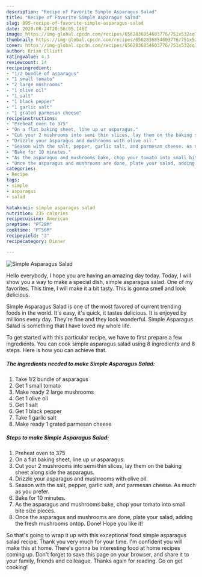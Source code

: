 ```yaml
---
description: "Recipe of Favorite Simple Asparagus Salad"
title: "Recipe of Favorite Simple Asparagus Salad"
slug: 895-recipe-of-favorite-simple-asparagus-salad
date: 2020-08-24T20:56:05.146Z
image: https://img-global.cpcdn.com/recipes/6562836854603776/751x532cq70/simple-asparagus-salad-recipe-main-photo.jpg
thumbnail: https://img-global.cpcdn.com/recipes/6562836854603776/751x532cq70/simple-asparagus-salad-recipe-main-photo.jpg
cover: https://img-global.cpcdn.com/recipes/6562836854603776/751x532cq70/simple-asparagus-salad-recipe-main-photo.jpg
author: Brian Elliott
ratingvalue: 4.3
reviewcount: 14
recipeingredient:
- "1/2 bundle of asparagus"
- "1 small tomato"
- "2 large mushrooms"
- "1 olive oil"
- "1 salt"
- "1 black pepper"
- "1 garlic salt"
- "1 grated parmesan cheese"
recipeinstructions:
- "Preheat oven to 375"
- "On a flat baking sheet, line up ur asparagus."
- "Cut your 2 mushrooms into semi thin slices, lay them on the baking sheet along side the asparagus."
- "Drizzle your asparagus and mushrooms with olive oil."
- "Season with the salt, pepper, garlic salt, and parmesan cheese. As much as you prefer."
- "Bake for 10 minutes."
- "As the asparagus and mushrooms bake, chop your tomato into small bite size pieces."
- "Once the asparagus and mushrooms are done, plate your salad, adding the fresh mushrooms ontop. Done! Hope you like it!"
categories:
- Recipe
tags:
- simple
- asparagus
- salad

katakunci: simple asparagus salad 
nutrition: 235 calories
recipecuisine: American
preptime: "PT28M"
cooktime: "PT56M"
recipeyield: "3"
recipecategory: Dinner

---
```



![Simple Asparagus Salad](https://img-global.cpcdn.com/recipes/6562836854603776/751x532cq70/simple-asparagus-salad-recipe-main-photo.jpg)

Hello everybody, I hope you are having an amazing day today. Today, I will show you a way to make a special dish, simple asparagus salad. One of my favorites. This time, I will make it a bit tasty. This is gonna smell and look delicious.



Simple Asparagus Salad is one of the most favored of current trending foods in the world. It's easy, it's quick, it tastes delicious. It is enjoyed by millions every day. They're fine and they look wonderful. Simple Asparagus Salad is something that I have loved my whole life.


To get started with this particular recipe, we have to first prepare a few ingredients. You can cook simple asparagus salad using 8 ingredients and 8 steps. Here is how you can achieve that.

<!--inarticleads1-->

##### The ingredients needed to make Simple Asparagus Salad:

1. Take 1/2 bundle of asparagus
1. Get 1 small tomato
1. Make ready 2 large mushrooms
1. Get 1 olive oil
1. Get 1 salt
1. Get 1 black pepper
1. Take 1 garlic salt
1. Make ready 1 grated parmesan cheese




<!--inarticleads2-->

##### Steps to make Simple Asparagus Salad:

1. Preheat oven to 375
1. On a flat baking sheet, line up ur asparagus.
1. Cut your 2 mushrooms into semi thin slices, lay them on the baking sheet along side the asparagus.
1. Drizzle your asparagus and mushrooms with olive oil.
1. Season with the salt, pepper, garlic salt, and parmesan cheese. As much as you prefer.
1. Bake for 10 minutes.
1. As the asparagus and mushrooms bake, chop your tomato into small bite size pieces.
1. Once the asparagus and mushrooms are done, plate your salad, adding the fresh mushrooms ontop. Done! Hope you like it!




So that's going to wrap it up with this exceptional food simple asparagus salad recipe. Thank you very much for your time. I'm confident you will make this at home. There's gonna be interesting food at home recipes coming up. Don't forget to save this page on your browser, and share it to your family, friends and colleague. Thanks again for reading. Go on get cooking!
